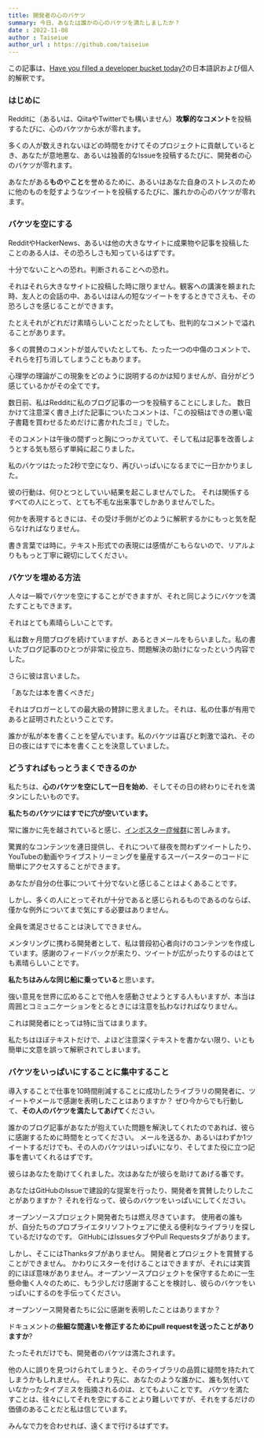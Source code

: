 ```yaml
---
title: 開発者の心のバケツ
summary: 今日、あなたは誰かの心のバケツを満たしましたか？
date : 2022-11-08
author : Taiseiue
author_url : https://github.com/taiseiue
---
```

この記事は、[Have you filled a developer bucket today?](https://www.freecodecamp.org/news/have-you-filled-a-developer-bucket-today-93acdf4b4356)の日本語訳および個人的解釈です。

### はじめに
Redditに（あるいは、QiitaやTwitterでも構いません）**攻撃的なコメント**を投稿するたびに、心のバケツから水が零れます。

多くの人が数えきれないほどの時間をかけてそのプロジェクトに貢献しているとき、あなたが意地悪な、あるいは独善的なIssueを投稿するたびに、開発者の心のバケツが零れます。

あなたがある**もの**や**こと**を誉めるために、あるいはあなた自身のストレスのために他のものを貶すようなツイートを投稿するたびに、誰れかの心のバケツが零れます。

### バケツを空にする
RedditやHackerNews、あるいは他の大きなサイトに成果物や記事を投稿したことのある人は、その恐ろしさも知っているはずです。

十分でないことへの恐れ。判断されることへの恐れ。

それはそれら大きなサイトに投稿した時に限りません。観客への講演を頼まれた時、友人との会話の中、あるいはほんの短なツイートをするときでさえも、その恐ろしさを感じることができます。

たとえそれがどれだけ素晴らしいことだったとしても、批判的なコメントで溢れることがあります。

多くの賞賛のコメントが並んでいたとしても、たった一つの中傷のコメントで、それらを打ち消してしまうこともあります。

心理学の理論がこの現象をどのように説明するのかは知りませんが、自分がどう感じているかがその全てです。

数日前、私はRedditに私のブログ記事の一つを投稿することにしました。
数日かけて注意深く書き上げた記事についたコメントは、「この投稿はできの悪い電子書籍を買わせるためだけに書かれたゴミ」でした。

そのコメントは午後の間ずっと胸につっかえていて、そして私は記事を改善しようとする気も怒らず単純に起こりました。

私のバケツはたった2秒で空になり、再びいっぱいになるまでに一日かかりました。

彼の行動は、何ひとつとしていい結果を起こしませんでした。
それは関係するすべての人にとって、とても不毛な出来事でしかありませんでした。

何かを表現するときには、その受け手側がどのように解釈するかにもっと気を配らなければなりません。

書き言葉では時に。テキスト形式での表現には感情がこもらないので、リアルよりももっと丁寧に親切にしてください。

### バケツを埋める方法
人々は一瞬でバケツを空にすることができますが、それと同じようにバケツを満たすこともできます。

それはとても素晴らしいことです。

私は数ヶ月間ブログを続けていますが、あるときメールをもらいました。私の書いたブログ記事のひとつが非常に役立ち、問題解決の助けになったという内容でした。

さらに彼は言いました。

「あなたは本を書くべきだ」

それはブロガーとしての最大級の賛辞に思えました。それは、私の仕事が有用であると証明されたということです。

誰かが私が本を書くことを望んでいます。私のバケツは喜びと刺激で溢れ、その日の夜にはすでに本を書くことを決意していました。

### どうすればもっとうまくできるのか
私たちは、**心のバケツを空にして一日を始め**、そしてその日の終わりにそれを満タンにしたいものです。

**私たちのバケツにはすでに穴が空いています。**

常に誰かに先を越されていると感じ、[インポスター症候群](https://ja.wikipedia.org/wiki/インポスター症候群)に苦しみます。

驚異的なコンテンツを連日提供し、それについて昼夜を問わずツイートしたり、YouTubeの動画やライブストリーミングを量産するスーパースターのコードに簡単にアクセスすることができます。

あなたが自分の仕事について十分でないと感じることはよくあることです。

しかし、多くの人にとってそれが十分であると感じられるものであるのならば、僅かな例外についてまで気にする必要はありません。

全員を満足させることは決してできません。

メンタリングに携わる開発者として、私は普段初心者向けのコンテンツを作成しています。感謝のフィードバックが来たり、ツイートが広がったりするのはとても素晴らしいことです。

**私たちはみんな同じ船に乗っている**と思います。

強い意見を世界に広めることで他人を感動させようとする人もいますが、本当は周囲とコミュニケーションをとるときには注意を払わなければなりません。

これは開発者にとっては特に当てはまります。

私たちはほぼテキストだけで、よほど注意深くテキストを書かない限り、いとも簡単に文意を誤って解釈されてしまいます。

### バケツをいっぱいにすることに集中すること
導入することで仕事を10時間削減することに成功したライブラリの開発者に、ツイートやメールで感謝を表明したことはありますか？
ぜひ今からでも行動して、**その人のバケツを満たしてあげて**ください。

誰かのブログ記事があなたが抱えていた問題を解決してくれたのであれば、彼らに感謝するために時間をとってください。
メールを送るか、あるいはわずか1ツイートするだけでも、その人のバケツはいっぱいになり、そしてまた役に立つ記事を書いてくれるはずです。

彼らはあなたを助けてくれました。次はあなたが彼らを助けてあげる番です。

あなたはGitHubのIssueで建設的な提案を行ったり、開発者を賞賛したりしたことがありますか？
それを行なって、彼らのバケツをいっぱいにしてください。

オープンソースプロジェクト開発者たちは燃え尽きています。
使用者の誰もが、自分たちのプロプライエタリソフトウェアに使える便利なライブラリを探しているだけなのです。
GitHubにはIssuesタブやPull Requestsタブがあります。

しかし、そこにはThanksタブがありません。
開発者とプロジェクトを賞賛することができません。
かわりにスターを付けることはできますが、それには実質的にほぼ意味がありません。オープンソースプロジェクトを保守するために一生懸命働く人々のために、もう少しだけ感謝することを検討し、彼らのバケツをいっぱいにするのを手伝ってください。

オープンソース開発者たちに公に感謝を表明したことはありますか？

ドキュメントの**些細な間違いを修正するためにpull requestを送ったことがありますか**?

たったそれだけでも、開発者のバケツは満たされます。

他の人に誤りを見つけられてしまうと、そのライブラリの品質に疑問を持たれてしまうかもしれません。
それより先に、あなたのような誰かに、誰も気付いていなかったタイプミスを指摘されるのは、とてもよいことです。
バケツを満たすことは、往々にしてそれを空にすることより難しいですが、それをするだけの価値のあることだと私は信じています。

みんなで力を合わせれば、遠くまで行けるはずです。
